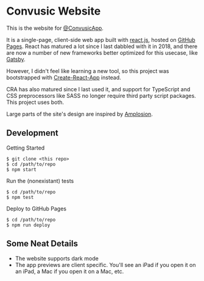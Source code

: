 # Convusic Website

This is the website for [@ConvusicApp](https://www.convusic.app).

It is a single-page, client-side web app built with [react.js](https://reactjs.org), hosted on [GitHub Pages](https://pages.github.com).
React has matured a lot since I last dabbled with it in 2018, and there are now a number of new frameworks better optimized for this usecase, like [Gatsby](https://www.gatsbyjs.com).

However, I didn't feel like learning a new tool, so this project was bootstrapped with [Create-React-App](https://reactjs.org/docs/create-a-new-react-app.html) instead.

CRA has also matured since I last used it, and support for TypeScript and CSS preprocessors like SASS no longer require third party script packages. This project uses both.

Large parts of the site's design are inspired by [Amplosion](https://www.amplosion.app).

## Development  

Getting Started

```
$ git clone <this repo>
$ cd /path/to/repo
$ npm start
```

Run the (nonexistant) tests

```
$ cd /path/to/repo
$ npm test
```

Deploy to GitHub Pages

```
$ cd /path/to/repo
$ npm run deploy
```

## Some Neat Details

- The website supports dark mode
- The app previews are client specific. You'll see an iPad if you open it on an iPad, a Mac if you open it on a Mac, etc.
